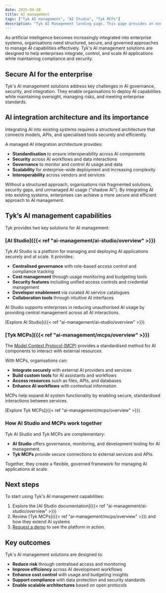 ```yaml
---
date: 2025-04-28
title: AI management
tags: ["Tyk AI management", "AI Studio", "Tyk MCPs"]
description: "Tyk AI Management landing page. This page provides an overview of Tyk's AI management solutions including AI Studio and MCPs."
---
```


As artificial intelligence becomes increasingly integrated into enterprise systems, organisations need structured, secure, and governed approaches to manage AI capabilities effectively. Tyk's AI management solutions are designed to help enterprises integrate, control, and scale AI applications while maintaining compliance and security.

## Secure AI for the enterprise

Tyk's AI management solutions address key challenges in AI governance, security, and integration. They enable organisations to deploy AI capabilities while maintaining oversight, managing risks, and meeting enterprise standards.

## AI integration architecture and its importance

Integrating AI into existing systems requires a structured architecture that connects models, APIs, and specialised tools securely and efficiently.

A managed AI integration architecture provides:

- **Standardisation** to ensure interoperability across AI components
- **Security** across AI workflows and data interactions
- **Governance** to monitor and control AI usage and data
- **Scalability** for enterprise-wide deployment and increasing complexity
- **Interoperability** across vendors and services

Without a structured approach, organisations risk fragmented solutions, security gaps, and unmanaged AI usage ("shadow AI"). By integrating AI into existing systems, enterprises can achieve a more secure and efficient approach to AI management.

## Tyk’s AI management capabilities

Tyk provides two key solutions for AI management:

### [AI Studio]({{< ref "ai-management/ai-studio/overview" >}})

Tyk AI Studio is a platform for managing and deploying AI applications securely and at scale. It provides:

- **Centralised governance** with role-based access control and compliance tracking
- **Cost management** through usage monitoring and budgeting tools
- **Security features** including unified access controls and credential management
- **Developer enablement** via curated AI service catalogues
- **Collaboration tools** through intuitive AI interfaces

AI Studio supports enterprises in reducing unauthorised AI usage by providing central management across all AI interactions.

[Explore AI Studio]({{< ref "ai-management/ai-studio/overview" >}})

### [Tyk MCPs]({{< ref "ai-management/mcps/overview" >}})

The [Model Context Protocol (MCP)](https://modelcontextprotocol.io/introduction) provides a standardised method for AI components to interact with external resources.

With MCPs, organisations can:

- **Integrate securely** with external AI providers and services
- **Build custom tools** for AI assistants and workflows
- **Access resources** such as files, APIs, and databases
- **Enhance AI workflows** with contextual information

MCPs help expand AI system functionality by enabling secure, standardised interactions between services.

[Explore Tyk MCPs]({{< ref "ai-management/mcps/overview" >}})

### How AI Studio and MCPs work together

Tyk AI Studio and Tyk MCPs are complementary:

- **AI Studio** offers governance, monitoring, and development tooling for AI management.
- **Tyk MCPs** provide secure connections to external services and APIs.

Together, they create a flexible, governed framework for managing AI applications at scale.

## Next steps

To start using Tyk's AI management capabilities:

1. Explore the [AI Studio documentation]({{< ref "ai-management/ai-studio/overview" >}})
2. Review [Tyk MCPs]({{< ref "ai-management/mcps/overview" >}}) and how they extend AI systems
3. [Request a demo](https://tyk.io/ai-demo/) to see the platform in action.

## Key outcomes

Tyk's AI management solutions are designed to:

- **Reduce risk** through centralised access and monitoring
- **Improve efficiency** across AI development workflows
- **Enhance cost control** with usage and budgeting insights
- **Support compliance** with data protection and security standards
- **Enable scalable architectures** based on open protocols
